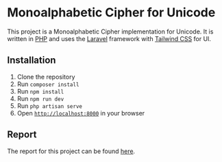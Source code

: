 # Monoalphabetic Cipher for Unicode

This project is a Monoalphabetic Cipher implementation for Unicode. It is written in <a href="https://www.php.net/" target="_blank">PHP</a> and uses the <a href="https://laravel.com/" target="_blank">Laravel</a> framework with <a href="https://tailwindcss.com/" target="_blank">Tailwind CSS</a> for UI.

## Installation

1. Clone the repository
2. Run `composer install`
3. Run `npm install`
4. Run `npm run dev`
5. Run `php artisan serve`
6. Open <a href="http://localhost:8000" target="_blank">`http://localhost:8000`</a> in your browser

## Report

The report for this project can be found <a href="https://www.overleaf.com/read/dkvcjnjktbzg" target="_blank">here</a>.